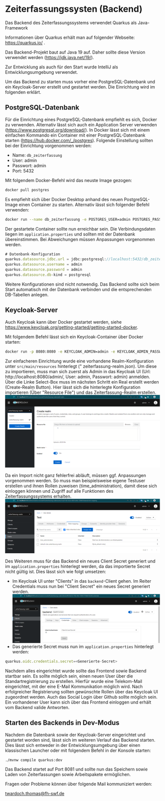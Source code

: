 # Zeiterfassungssysten (Backend)

Das Backend des Zeiterfassungssystems verwendet Quarkus als Java-Framework

Informationen über Quarkus erhält man auf folgender Webseite: https://quarkus.io/ .

Das Backend-Projekt baut auf Java 19 auf. Daher sollte diese Version verwendet
werden (https://jdk.java.net/19/).

Zur Entwicklung als auch für den Start wurde IntelliJ als Entwicklungsumgebung verwendet.

Um das Backend zu starten muss vorher eine PostgreSQL-Datenbank und ein Keycloak-Server erstellt und
gestartet werden. Die Einrichtung wird im folgenden erklärt.

## PostgreSQL-Datenbank

Für die Einrichtung eines PostgreSQL-Datenbank empfiehlt es sich, Docker zu verwenden. Alternativ lässt sich auch ein
Application
Server verwenden (https://www.postgresql.org/download/). In Docker lässt sich mit einem einfachen Kommando ein Container
mit einer PostgreSQL-Datenbank
starten (https://hub.docker.com/_/postgres). Folgende Einstellung sollten bei der Einrichtung vorgenommen werden:

* Name: `db_zeiterfassung`
* User: admin
* Passwort: admin
* Port: 5432

Mit folgendem Docker-Befehl wird das neuste Image gezogen:

``` bash
docker pull postgres
```

Es empfiehlt sich über Docker Desktop anhand des neuen PostgreSQL-Image einen Container zu starten. Alternativ lässt
sich folgender Befehl verwenden:

``` bash
docker run --name db_zeiterfassung -e POSTGRES_USER=admin POSTGRES_PASSWORD=admin -d postgres
```

Der gestartete Container sollte nun erreichbar sein. Die Verbindungsdaten liegen im `application.properties` und sollten
mit der Datenbank übereinstimmen. Bei Abweichungen müssen Anpassungen vorgenommen werden.

``` js
# Datenbank-Konfiguration
quarkus.datasource.jdbc.url = jdbc:postgresql://localhost:5432/db_zeiterfassung
quarkus.datasource.username = admin
quarkus.datasource.password = admin
quarkus.datasource.db-kind = postgresql
```

Weitere Konfigurationen sind nicht notwendig. Das Backend sollte sich beim Start automatisch mit der Datenbank verbinden
und die entsprechenden DB-Tabellen anlegen.

## Keycloak-Server

Auch Keycloak kann über Docker gestartet werden, siehe https://www.keycloak.org/getting-started/getting-started-docker.

Mit folgendem Befehl lässt sich ein Keycloak-Container über Docker starten:

``` bash
docker run -p 8080:8080 -e KEYCLOAK_ADMIN=admin -e KEYCLOAK_ADMIN_PASSWORD=admin quay.io/keycloak/keycloak:21.0.1 start-dev
```

Zur einfacheren Einrichtung wurde eine vorhandene Realm-Konfiguration unter `src/main/resources` hinterlegt ("
zeiterfassung-realm.json). Um diese zu
importieren, muss man sich zuerst als Admin in das Keycloak UI (Url: http://localhost:8080/admin/, User: admin,
Passwort: admin) anmelden. Über die Linke Select-Box muss im nächsten Schritt ein Real erstellt werden (Create-Realm
Button). Hier lässt sich die hinterlegte Konfiguration importieren (Über "Resource File") und das Zeiterfassung-Realm
erstellen.
![img_2.png](img_2.png)

Da ein Import nicht ganz fehlerfrei abläuft, müssen ggf. Anpassungen vorgenommen werden.
So muss man beispielsweise eigene Testuser erstellen und ihnen Rollen zuweisen (time_administration), damit diese
sich einloggen können und Zugriff auf alle Funktionen des Zeiterfassungssystems erhalten.
![img_1.png](img_1.png)

Des Weiteren muss für das Backend ein neues Client Secret generiert und im `application.properties` hinterlegt werden,
da das importierte Secret nicht gültig ist. Dies lässt sich wie folgt umsetzen:

* Im Keycloak UI unter "Clients" in das `backend`-Client gehen. Im Reiter Credentials muss nun bei "Client Secret" ein
  neues Secret generiert werden.
  ![img.png](img.png)
* Das generierte Secret muss nun im `application.properties` hinterlegt werden:

``` js
quarkus.oidc.credentials.secret=<Generierte-Secret>
```

Nachdem alles eingerichtet wurde sollte das Frontend sowie Backend startbar sein. Es sollte möglich sein, einen neuen
User über die Standartregistrierung zu erstellen. Hierfür wurde eine Telekom-Mail eingerichtet, mit der eine E-Mail
Kommunikation möglich wird. Nach erfolgreicher Registrierung sollten gewünschte Rollen über das Keycloak UI zugeordnet
werden. Auch das Social Login über Github sollte möglich sein. Ein vorhandener
User kann sich über das Frontend einloggen und erhält vom Backend valide Antworten.

## Starten des Backends in Dev-Modus

Nachdem die Datenbank sowie der Keycloak-Server eingerichtet und gestartet worden sind, lässt sich im weiteren Verlauf
das
Backend starten. Dies lässt sich entweder in der Entwicklungsumgebung über einen klassischen Launcher oder mit
folgendem Befehl in der Konsole starten:

```shell script
./mvnw compile quarkus:dev
```

Das Backend startet auf Port 8081 und sollte nun das Speichern sowie Laden von Zeiterfassungen sowie Arbeitspakete
ermöglichen.

Fragen oder Probleme können über folgende Mail kommuniziert werden:

twardoch.thomas@fh-swf.de

